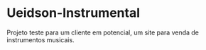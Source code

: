 # Ueidson-Instrumental
Projeto teste para um cliente em potencial, um site para venda de instrumentos musicais.
